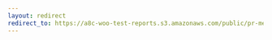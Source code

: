 ```yaml
---
layout: redirect
redirect_to: https://a8c-woo-test-reports.s3.amazonaws.com/public/pr-merge/42944/e2e/index.html
---
```

